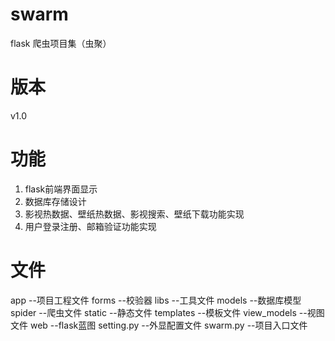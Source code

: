 # swarm
flask 爬虫项目集（虫聚）

# 版本
v1.0

# 功能
1. flask前端界面显示
2. 数据库存储设计
3. 影视热数据、壁纸热数据、影视搜索、壁纸下载功能实现
4. 用户登录注册、邮箱验证功能实现

# 文件
app --项目工程文件
  forms --校验器
  libs --工具文件
  models --数据库模型
  spider --爬虫文件
  static --静态文件
  templates --模板文件
  view_models --视图文件
  web --flask蓝图
  setting.py --外显配置文件
swarm.py --项目入口文件
